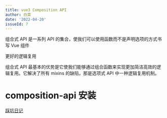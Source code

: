 ```yaml
---
title: vue3 Composition API
author: 白菜
date: '2022-04-20'
issueId: 7
---
```


<!--
https://v3-migration.vuejs.org/breaking-changes/

Composition API
SFC Composition API Syntax Sugar (<script setup>)
Teleport
Fragments
Emits Component Option
createRenderer API from @vue/runtime-core to create custom renderers
SFC State-driven CSS Variables (v-bind in <style>)
SFC <style scoped> can now include global rules or rules that target only slotted content
Suspense experimental -->

组合式 API 是一系列 API 的集合，使我们可以使用函数而不是声明选项的方式书写 Vue 组件

更好的逻辑复用

组合式 API 最基本的优势是它使我们能够通过组合函数来实现更加简洁高效的逻辑复用。它解决了所有 mixins 的缺陷，那是选项式 API 中一种逻辑复用机制。

# composition-api 安装
[踩坑日记](./踩坑日记_01.md)


